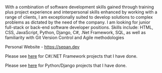 With a combination of software development skills gained through training plus project experience and interpersonal skills enhanced by working with a range of clients, I am exceptionally suited to develop solutions to complex problems as dictated by the need of the company. I am looking for junior full-stack or back-end software developer positions. Skills include: HTML, CSS, JavaScript, Python, Django, C#, .Net Framework, SQL, as well as familiarity with Git Version Control and Agile methodologies

Personal Website - https://sepan.dev

Please see [here](https://github.com/sepan314/C-Sharp-.NET-Code/blob/master/README.md) for C#/.NET Framework projects that I have done.

Please see [here](https://github.com/sepan314/Advanced-Python-Projects) for Python/Django projects that I have done.



